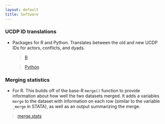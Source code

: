 ```yaml
---
layout: default
title: Software
---
```


### UCDP ID translations
- Packages for R and Python. Translates between the old and new UCDP IDs for actors,
conflicts, and dyads.

  > [R](https://github.com/newton-c/UCDP_ID_translation_R)

  > [Python](https://github.com/newton-c/UCDP_IT_translation_python)


### Merging statistics
- For R. This builds off of the base-R `merge()` function to provide information about how well the two datasets merged. It adds a variables `merge` to the dataset with information on each row (similar to the variable `_merge` in STATA), as well as an output summarizing the merge.

> [merge.stats](https://github.com/newton-c/merge_stats_R)
